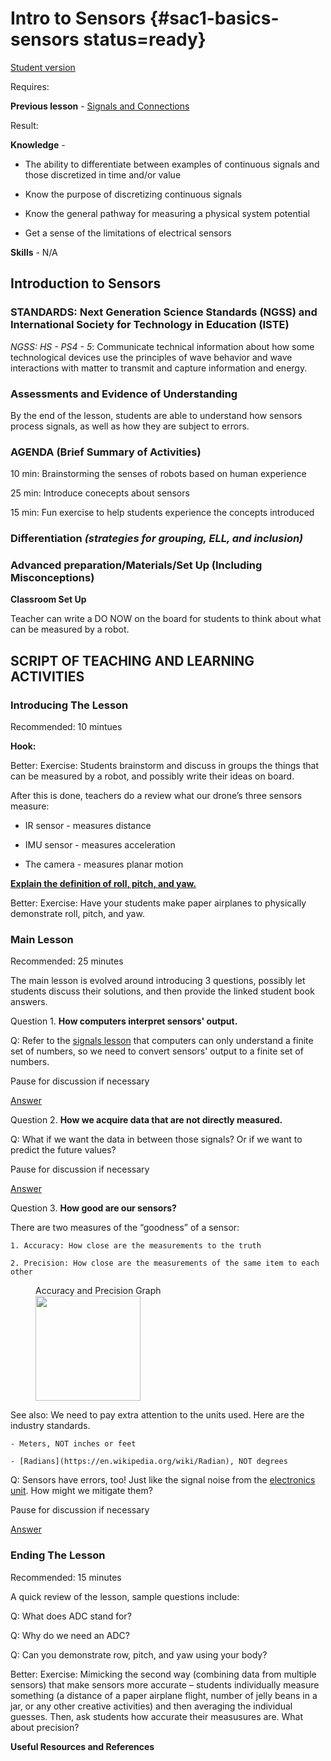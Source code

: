 # Intro to Sensors {#sac1-basics-sensors status=ready}

[Student version](+duckiesky_high_school_student#sac1-basics-sensors)

<div class='requirements' markdown='1'>

Requires: 

**Previous lesson** - [Signals and Connections](#electronics-circuitry-signals)


Result: 

**Knowledge** -

- The ability to differentiate between examples of continuous signals and those discretized in time and/or value 

- Know the purpose of discretizing continuous signals

- Know the general pathway for measuring a physical system 
potential

- Get a sense of the limitations of electrical sensors

**Skills** - N/A


</div>

## Introduction to Sensors


### STANDARDS: Next Generation Science Standards (NGSS) and International Society for Technology in Education (ISTE)

_NGSS: HS - PS4 - 5_: Communicate technical information about how some technological devices use the principles of wave behavior and wave interactions with matter to transmit and capture information and energy. 

### Assessments and Evidence of Understanding

By the end of the lesson, students are able to understand how sensors process signals, as well as how they are subject to errors.

### AGENDA (Brief Summary of Activities)
<!-- gwnote: I think that these exercises are used already in lesson A.3.1 which is the introduction to drone operation lesson. Perhaps put a new fun twist on it such as, how would could we give a robot a sense of smell? answer could be to create a transducer to convert environment data into electricsl signal. for example, the transistor could be a circuit that outputs a current or voltage related to what molecules are in the air.  -->
10 min: Brainstorming the senses of robots based on human experience

25 min: Introduce conecepts about sensors

15 min: Fun exercise to help students experience the concepts introduced

### Differentiation _(strategies for grouping, ELL, and inclusion)_


### Advanced preparation/Materials/Set Up (Including Misconceptions)

**Classroom Set Up**

Teacher can write a DO NOW on the board for students to think about what can be measured by a robot.


## SCRIPT OF TEACHING AND LEARNING ACTIVITIES


### Introducing The Lesson

Recommended: 10 mintues

**Hook:**

Better: Exercise: Students brainstorm and discuss in groups the things that can be measured by a robot, and possibly write their ideas on board.

After this is done, teachers do a review what our drone’s three sensors measure: 

- IR sensor - measures distance

- IMU sensor - measures acceleration 

- The camera - measures planar motion

[**Explain the definition of roll, pitch, and yaw.**](https://docs.duckietown.org/daffy/downloads/duckiesky_high_school_student/docs-duckiesky_high_school_student/branch/daffy-develop/duckiesky_high_school_student/out/sac1_basics_sensors.html)

Better: Exercise: Have your students make paper airplanes to physically demonstrate roll, pitch, and yaw. 

### Main Lesson

Recommended: 25 minutes

The main lesson is evolved around introducing 3 questions, possibly let students discuss their solutions, and then provide the linked student book answers. 

Question 1. **How computers interpret sensors' output.** 

Q: Refer to the [signals lesson](https://docs.duckietown.org/daffy/downloads/duckiesky_high_school/docs-duckiesky_high_school/branch/daffy-develop/doc-duckiesky_high_school/out/electronics_circuitry_signals.html) that computers can only understand a finite set of numbers, so we need to convert sensors' output to a finite set of numbers.

Pause for discussion if necessary

[Answer](https://docs.duckietown.org/daffy/downloads/duckiesky_high_school_student/docs-duckiesky_high_school_student/branch/daffy-develop/duckiesky_high_school_student/out/sac1_basics_sensors.html)

Question 2. **How we acquire data that are not directly measured.**

Q: What if we want the data in between those signals? Or if we want to predict the future values?

Pause for discussion if necessary

[Answer](https://docs.duckietown.org/daffy/downloads/duckiesky_high_school_student/docs-duckiesky_high_school_student/branch/daffy/duckiesky_high_school_student/out/sac1_basics_sensors.html)

Question 3. **How good are our sensors?**

There are two measures of the “goodness” of a sensor: 

    1. Accuracy: How close are the measurements to the truth

    2. Precision: How close are the measurements of the same item to each other

<figure>
    <figcaption>Accuracy and Precision Graph</figcaption>
    <img style='width:12em' src="https://circuitglobe.com/wp-content/uploads/2016/09/accuracy-and-precision-compressor.jpg"/>
</figure>

See also: We need to pay extra attention to the units used. Here are the industry standards.

    - Meters, NOT inches or feet
    
    - [Radians](https://en.wikipedia.org/wiki/Radian), NOT degrees

Q: Sensors have errors, too! Just like the signal noise from the [electronics unit](https://docs.duckietown.org/daffy/downloads/duckiesky_high_school/docs-duckiesky_high_school/branch/daffy/duckiesky_high_school/out/electronics_circuitry_signals.html). How might we mitigate them?

Pause for discussion if necessary

[Answer](https://docs.duckietown.org/daffy/downloads/duckiesky_high_school_student/docs-duckiesky_high_school_student/branch/daffy/duckiesky_high_school_student/out/sac1_basics_sensors.html)


### Ending The Lesson

Recommended: 15 minutes 

A quick review of the lesson, sample questions include:

Q: What does ADC stand for?

Q: Why do we need an ADC?

Q: Can you demonstrate row, pitch, and yaw using your body?

Better: Exercise: Mimicking the second way (combining data from multiple sensors) that make sensors more accurate – students individually measure something (a distance of a paper airplane flight, number of jelly beans in a jar, or any other creative activities) and then averaging the individual guesses. Then, ask students how accurate their measusures are. What about precision?


**Useful Resources and References**
